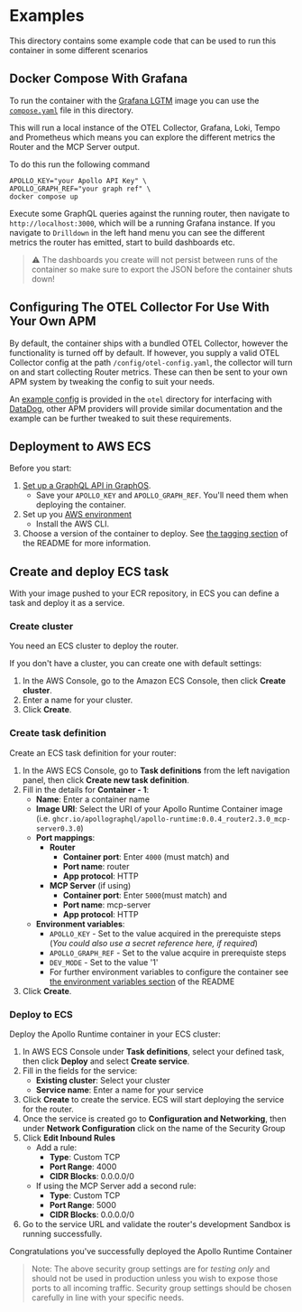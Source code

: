 # Examples

This directory contains some example code that can be used to run this container in 
some different scenarios

## Docker Compose With Grafana

To run the container with the [Grafana LGTM](https://grafana.com/blog/2024/03/13/an-opentelemetry-backend-in-a-docker-image-introducing-grafana/otel-lgtm/)
image you can use the [`compose.yaml`](./compose.yaml) file in this directory.

This will run a local instance of the OTEL Collector, Grafana, Loki, Tempo and Prometheus
which means you can explore the different metrics the Router and the MCP Server output.

To do this run the following command

```shell
APOLLO_KEY="your Apollo API Key" \
APOLLO_GRAPH_REF="your graph ref" \
docker compose up 
```

Execute some GraphQL queries against the running router, then navigate to `http://localhost:3000`, which will be a 
running Grafana instance. If you navigate to `Drilldown` in the left hand menu you can see the different metrics the
router has emitted, start to build dashboards etc.

> ⚠️ The dashboards you create will not persist between runs of the container so make sure to export the JSON before 
> the container shuts down!

## Configuring The OTEL Collector For Use With Your Own APM

By default, the container ships with a bundled OTEL Collector, however the functionality is turned off by default. If 
however, you supply a valid OTEL Collector config at the path `/config/otel-config.yaml`, the collector will turn on
and start collecting Router metrics. These can then be sent to your own APM system by tweaking the config to suit your 
needs.

An [example config](./otel/otel-datadog.yaml) is provided in the `otel` directory for interfacing with 
[DataDog](https://docs.datadoghq.com/opentelemetry/setup/collector_exporter/), other APM providers will provide similar
documentation and the example can be further tweaked to suit these requirements.

## Deployment to AWS ECS

Before you start:

1. [Set up a GraphQL API in GraphOS](https://www.apollographql.com/docs/graphos/get-started/guides/graphql#step-1-set-up-your-graphql-api).
    * Save your `APOLLO_KEY` and `APOLLO_GRAPH_REF`. You'll need them when deploying the container.
2. Set up you [AWS environment](https://aws.amazon.com/getting-started/guides/setup-environment/)
    * Install the AWS CLI.
3. Choose a version of the container to deploy. See [the tagging section](README.md) of the README for more information.

## Create and deploy ECS task

With your image pushed to your ECR repository, in ECS you can define a task and deploy it as a service.

### Create cluster

You need an ECS cluster to deploy the router.

If you don't have a cluster, you can create one with default settings:

1. In the AWS Console, go to the Amazon ECS Console, then click **Create cluster**.
2. Enter a name for your cluster.
3. Click **Create**.

### Create task definition

Create an ECS task definition for your router:

1. In the AWS ECS Console, go to **Task definitions** from the left navigation panel, then click **Create new task definition**.
2. Fill in the details for **Container - 1**:
    * **Name**: Enter a container name
    * **Image URI**: Select the URI of your Apollo Runtime Container image (i.e. `ghcr.io/apollographql/apollo-runtime:0.0.4_router2.3.0_mcp-server0.3.0`)
    * **Port mappings**:
      * **Router**
        * **Container port**: Enter `4000` (must match) and
        * **Port name**: router
        * **App protocol**: HTTP
      * **MCP Server** (if using)
        * **Container port**: Enter `5000`(must match) and
        * **Port name**: mcp-server
        * **App protocol**: HTTP
    * **Environment variables**: 
      * `APOLLO_KEY` - Set to the value acquired in the prerequiste steps (_You could also use a secret reference here, if required_)
      * `APOLLO_GRAPH_REF` - Set to the value acquire in prerequiste steps
      * `DEV_MODE` - Set to the value '1'
      * For further environment variables to configure the container see [the environment variables section](README.md) of the README
3. Click **Create**.

### Deploy to ECS

Deploy the Apollo Runtime container in your ECS cluster:

1. In AWS ECS Console under **Task definitions**, select your defined task, then click **Deploy** and select **Create service**.
2. Fill in the fields for the service:
    * **Existing cluster**: Select your cluster
    * **Service name**: Enter a name for your service
3. Click **Create** to create the service. ECS will start deploying the service for the router.
4. Once the service is created go to **Configuration and Networking**, then under **Network Configuration** click on the name of the Security Group
5. Click **Edit Inbound Rules**
    * Add a rule:
      * **Type**: Custom TCP
      * **Port Range**: 4000
      * **CIDR Blocks**: 0.0.0.0/0
    * If using the MCP Server add a second rule:
      * **Type**: Custom TCP
      * **Port Range**: 5000
      * **CIDR Blocks**: 0.0.0.0/0
6. Go to the service URL and validate the router's development Sandbox is running successfully.

Congratulations you've successfully deployed the Apollo Runtime Container

> Note: The above security group settings are for *testing only* and should not be used in production unless you wish
> to expose those ports to all incoming traffic. Security group settings should be chosen carefully in line with your 
> specific needs.
